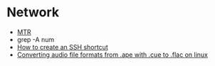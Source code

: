 # Network
* [MTR](http://www.bitwizard.nl/mtr/)
* grep -A num
* [How to create an SSH shortcut](https://scotch.io/tutorials/how-to-create-an-ssh-shortcut)
* [Converting audio file formats from .ape with .cue to .flac on linux](http://technoergonomics.com/articles/2011/12/converting-audio-file-formats-ape-cue-flac-linux)
